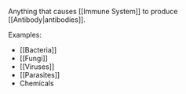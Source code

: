 Anything that causes [[Immune System]] to produce [[Antibody|antibodies]].

Examples:
- [[Bacteria]]
- [[Fungi]]
- [[Viruses]]
- [[Parasites]]
- Chemicals
